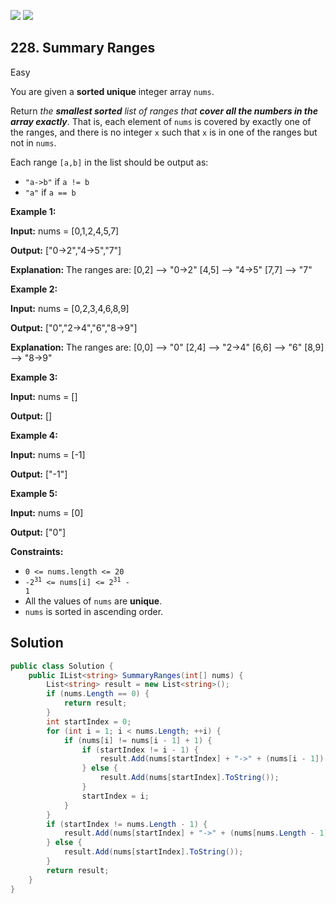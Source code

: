 [![](https://img.shields.io/github/stars/LeetCode-in-Net/LeetCode-in-Net?label=Stars&style=flat-square)](https://github.com/LeetCode-in-Net/LeetCode-in-Net)
[![](https://img.shields.io/github/forks/LeetCode-in-Net/LeetCode-in-Net?label=Fork%20me%20on%20GitHub%20&style=flat-square)](https://github.com/LeetCode-in-Net/LeetCode-in-Net/fork)

## 228\. Summary Ranges

Easy

You are given a **sorted unique** integer array `nums`.

Return _the **smallest sorted** list of ranges that **cover all the numbers in the array exactly**_. That is, each element of `nums` is covered by exactly one of the ranges, and there is no integer `x` such that `x` is in one of the ranges but not in `nums`.

Each range `[a,b]` in the list should be output as:

*   `"a->b"` if `a != b`
*   `"a"` if `a == b`

**Example 1:**

**Input:** nums = [0,1,2,4,5,7]

**Output:** ["0->2","4->5","7"]

**Explanation:** The ranges are: [0,2] --> "0->2" [4,5] --> "4->5" [7,7] --> "7" 

**Example 2:**

**Input:** nums = [0,2,3,4,6,8,9]

**Output:** ["0","2->4","6","8->9"]

**Explanation:** The ranges are: [0,0] --> "0" [2,4] --> "2->4" [6,6] --> "6" [8,9] --> "8->9" 

**Example 3:**

**Input:** nums = []

**Output:** [] 

**Example 4:**

**Input:** nums = [-1]

**Output:** ["-1"] 

**Example 5:**

**Input:** nums = [0]

**Output:** ["0"] 

**Constraints:**

*   `0 <= nums.length <= 20`
*   <code>-2<sup>31</sup> <= nums[i] <= 2<sup>31</sup> - 1</code>
*   All the values of `nums` are **unique**.
*   `nums` is sorted in ascending order.

## Solution

```csharp
public class Solution {
    public IList<string> SummaryRanges(int[] nums) {
        List<string> result = new List<string>();
        if (nums.Length == 0) {
            return result;
        }
        int startIndex = 0;
        for (int i = 1; i < nums.Length; ++i) {
            if (nums[i] != nums[i - 1] + 1) {
                if (startIndex != i - 1) {
                    result.Add(nums[startIndex] + "->" + (nums[i - 1]).ToString());
                } else {
                    result.Add(nums[startIndex].ToString());
                }
                startIndex = i;
            }
        }
        if (startIndex != nums.Length - 1) {
            result.Add(nums[startIndex] + "->" + (nums[nums.Length - 1]).ToString());
        } else {
            result.Add(nums[startIndex].ToString());
        }
        return result;
    }
}
```